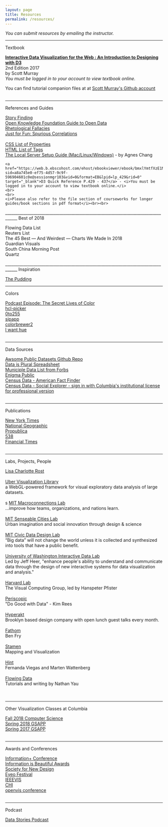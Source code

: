 ```yaml
---
layout: page
title: Resources
permalink: /resources/
---
```


<i>You can submit resources by emailing the instructor.</i>

____________________________________________________________________________________
<span id="rTitle">Textbook</span><br>

<div id ="rItem">
<a href="https://web-b-ebscohost-com.ezproxy.cul.columbia.edu/ehost/detail/detail?vid=0&sid=827c702a-cdb2-4ed6-951e-adfc2f0b5029%40pdc-v-sessmgr06&bdata=JnNpdGU9ZWhvc3QtbGl2ZSZzY29wZT1zaXRl#AN=1570142&db=nlebk" target="_blank"><strong><u>Interactive Data Visualization for the Web : An Introduction to Designing with D3</u></strong> </a><br>
2nd Edition 2017<br>
by Scott Murray<br>
 <i>You must be logged in to your account to view textbook online.</i><br>

You can find tutorial companion files at at <a href="https://github.com/alignedleft/d3-book" target="_blank"><u>Scott Murray's Github account</u></a>
<br>
<br>
</div>


____________________________________________________________________________________
<span id="rTitle">References and Guides</span>


<div id ="rItem">
    <a href="https://flowingdata.com/2018/10/17/ask-the-question-visualize-the-answer/"target="_blank">Story Finding</a><br />
    <a href="https://okfn.org/opendata/how-to-open-data/" target="_blank">Open Knowledge Foundation Guide to Open Data</a><br>
    <a href="https://informationisbeautiful.net/visualizations/rhetological-fallacies/" target="_blank">Rhetological Fallacies</a><br>
    <a href="http://www.tylervigen.com/spurious-correlations" target="_blank">Just for Fun: Spurious Correlations</a><br><br>
    <a href="https://www.w3schools.com/cssref/default.asp" target="_blank">CSS List of Properties</a><br>
    <a href="https://www.w3schools.com/tags/default.asp" target="_blank">HTML List of Tags</a><br>
    <a href="http://agneschang.net/gsapp-dataviz-archhum/t3.shtml" target="_blank">The Local Server Setup Guide (Mac/Linux/Windows)</a> - by Agnes Chang<br>

    <a href="https://web.b.ebscohost.com/ehost/ebookviewer/ebook/bmxlYmtfXzE1NzAxNDJfX0FO0?sid=a8a745e0-ef75-4d57-9c9f-596904601c0e@sessionmgr103&vid=0&format=EB&lpid=lp_429&rid=0" target="_blank">D3 Quick Reference P.429 - 437</a> - <i>You must be logged in to your account to view textbook online.</i>
    <br>
    <br>
    <i>Please also refer to the file section of courseworks for longer guides/book sections in pdf format</i><br><br>
</div>
____________________________________________________________________________________
<span id="rTitle">Best of 2018</span>
<div id="rItem">

<a href="https://flowingdata.com/2018/12/27/best-data-visualization-projects-of-2018/" target="_blank"></a>Flowing Data List<br />
<a href="https://graphics.reuters.com/YEAREND-2018/010081R1358/index.html" target="_blank"></a>Reuters List<br />
<a href="https://fivethirtyeight.com/features/the-45-best-and-weirdest-charts-we-made-in-2018/?ex_cid=538twitter" target="_blank"></a>The 45 Best — And Weirdest — Charts We Made In 2018<br />
<a href="https://twitter.com/GuardianVisuals/status/1076103141836374016" target="_blank"></a>Guardian Visuals<br />
<a href="https://multimedia.scmp.com/culture/article/2177965/2018-in-graphics/index.html" target="_blank"></a>South China Morning Post<br />
<a href="https://qz.com/1513260/the-best-data-visualization-in-2018-according-to-data-visualization-experts/" target="_blank"></a>Quartz<br />

</div>
____________________________________________________________________________________
<span id="rTitle">Inspiration</span>
<div id ="rItem">

<a href="https://pudding.cool" target="_blank">The Pudding</a><br>

</div>

____________________________________________________________________________________

<span id="rTitle">Colors</span>
<div id ="rItem">
<a href="https://99percentinvisible.org/episode/the-secret-lives-of-color/" target="_blank">Podcast Episode: The Secret Lives of Color</a><br>
<a href="http://tristen.ca/hcl-picker/#/hlc/6/1/15534C/E2E062" target="_blank">hcl-picker</a><br>
<a href="http://www.0to255.com/" target="_blank">0to255</a><br>
<a href="https://sipapp.io/" target="_blank">sipapp</a><br>
<a href="http://colorbrewer2.org" target="_blank">colorbrewer2</a><br>
<a href="http://tools.medialab.sciences-po.fr/iwanthue/" target="_blank">I want hue</a><br><br>
</div>

____________________________________________________________________________________
<span id="rTitle">Data Sources</span>
<div id ="rItem">
     <a href="https://github.com/awesomedata/awesome-public-datasets" target="_blank">Awsome Public Datasets Github Repo</a><br>
     <a href="https://docs.google.com/spreadsheets/d/1wZhPLMCHKJvwOkP4juclhjFgqIY8fQFMemwKL2c64vk/edit#gid=0" target="_blank">Data is Plural Spreadsheet</a><br>
     <a href="https://www.forbes.com/sites/metabrown/2017/06/30/quick-links-to-municipal-open-data-portals-for-85-us-cities/#2a1c0342290c" target="_blank">Municiple Data List from Forbs</a><br>
    <a href="https://public.enigma.com/" target="_blank">Enigma Public</a><br>
    <a href="https://factfinder.census.gov/faces/nav/jsf/pages/index.xhtml" target="_blank">Census Data -  American Fact Finder</a><br>
    <a href="https://www.socialexplorer.com/explore-maps" target="_blank">Census Data - Social Explorer - sign in with Columbia's institutional license for professional version</a><br>
    <br>
</div>

____________________________________________________________________________________
<span id="rTitle">Publications</span>
<div id ="rItem">
    <a href="https://www.nytimes.com/interactive/2018/us/2018-year-in-graphics.html" target="_blank">New York Times</a><br>
    <a href="https://www.nationalgeographic.org/" target="_blank">National Geographic</a><br>
    <a href="https://www.propublica.org/" target="_blank">Propublica</a><br>
    <a href="https://fivethirtyeight.com/" target="_blank">538</a><br>
    <a href="https://www.ft.com/chart-doctor" target="_blank">Financial Times</a><br>
    <br>
</div>

____________________________________________________________________________________
<span id="rTitle">Labs, Projects, People</span>
<div id ="rItem">
   <a href="https://lisacharlotterost.github.io/"target="_blank">Lisa Charlotte Rost<br /><br />
    <a href="http://deck.gl/#/" target="_blank">Uber Visualization Library</a><br> a WebGL-powered framework for visual exploratory data analysis of large datasets.<br><br>s
    <a href="http://macro.media.mit.edu/" target="_blank">MIT Macroconnections Lab</a><br> ...improve how teams, organizations, and nations learn.<br><br>
    <a href="http://senseable.mit.edu/" target="_blank">MIT Senseable Cities Lab</a><br>  Urban imagination and social innovation through design & science<br><br>
    <a href="http://civicdatadesignlab.mit.edu/" target="_blank">MIT Civic Data Design Lab</a><br>  “Big data” will not change the world unless it is collected and synthesized into tools that have a public benefit.<br><br>
    <a href="http://idl.cs.washington.edu/" target="_blank">University of Washington Interactive Data Lab</a><br>Led by Jeff Heer, "enhance people's ability to understand and communicate data through the design of new interactive systems for data visualization and analysis."<br><br> 
    <a href="https://vcg.seas.harvard.edu/" target="_blank">Harvard Lab</a><br>The Visual Computing Group, led by Hanspeter Pfister<br><br>
    <a href="https://periscopic.com/" target="_blank">Periscopic</a><br>"Do Good with Data" - Kim Rees<br><br>
    <a href="http://www.hyperakt.com/" target="_blank">Hyperakt</a><br> Brooklyn based design company with open lunch guest talks every month.<br><br>
    <a href="https://fathom.info/" target="_blank">Fathom</a><br> Ben Fry<br><br>
    <a href="https://stamen.com/" target="_blank">Stamen</a><br> Mapping and Visualization <br><br>
    <a href="http://hint.fm/wind/" target="_blank">Hint</a><br> Fernanda Viegas and Marten Wattenberg<br><br>
    <a href="https://flowingdata.com/" target="_blank">Flowing Data</a><br> Tutorials and writing by Nathan Yau <br><br>
    <br>
</div>


____________________________________________________________________________________
<span id="rTitle">Other Visualization Classes at Columbia</span>
<div id ="rItem">
<a href="https://columbiaviz.github.io/2018f_w4995/" target="_blank">Fall 2018 Computer Science</a><br> 
<a href="http://agneschang.net/gsapp-dataviz-archhum/" target="_blank">Spring 2018 GSAPP</a><br>
<a href="https://github.com/juanfrans-courses/dataViz_arch_hum/blob/master/Spring_2017/Syllabus.md" target="_blank">Spring 2017 GSAPP</a><br><br>
</div>

____________________________________________________________________________________
<span id="rTitle">Awards and Conferences</span>
<div id ="rItem">
<a href="http://informationplusconference.com/" target="_blank">Information+ Conference</a><br>
<a href="https://www.informationisbeautifulawards.com/news/118-the-nyt-s-best-data-visualizations-of-the-year
" target="_blank">Information is Beautiful Awards</a><br>
<a href="https://www.snd.org/" target="_blank">Society for New Design</a><br>
<a href="http://eyeofestival.com/" target="_blank">Eyeo Festival</a><br>
<a href="http://ieeevis.org/year/2019/welcome" target="_blank">IEEEVIS</a><br>
<a href="https://chi2019.acm.org/" target="_blank">CHI</a><br>
<a href="http://www.openvisconf.com/" target="_blank">openvis conference</a><br>
<br>
</div>

____________________________________________________________________________________
<span id="rTitle">Podcast</span>
<div id ="rItem">
    <a href="http://datastori.es/" target="_blank">Data Stories Podcast</a><br>
    <br>
</div>
